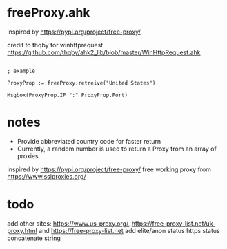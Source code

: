 # freeProxy.ahk

inspired by https://pypi.org/project/free-proxy/

credit to thqby for winhttprequest https://github.com/thqby/ahk2_lib/blob/master/WinHttpRequest.ahk

```autohotkey

; example

ProxyProp := freeProxy.retreive("United States")

Msgbox(ProxyProp.IP ":" ProxyProp.Port)

```
# notes

- Provide abbreviated country code for faster return
- Currently, a random number is used to return a Proxy from an array of proxies. 

inspired by https://pypi.org/project/free-proxy/
free working proxy from https://www.sslproxies.org/

# todo 

add other sites: https://www.us-proxy.org/, https://free-proxy-list.net/uk-proxy.html and https://free-proxy-list.net 
add elite/anon status
https status
concatenate string
